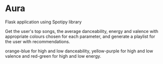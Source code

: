 # Aura
Flask application using Spotipy library

Get the user's top songs, the average danceability, energy and valence with appropriate colours chosen for each parameter, and generate a playlist for the user with recommendations.

orange-blue for high and low danceability, yellow-purple for high and low valence and red-green for high and low energy.

